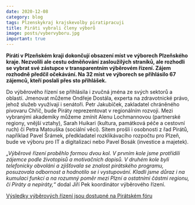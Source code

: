 ```yaml
---
date: 2020-12-08
category: blog
tags: Plzenskykraj krajskevolby piratipracuji
title: Piráti vybrali členy výborů
image: posts/vybervyboru.jpg
important: true
---
```

**Piráti v Plzeňském kraji dokončují obsazení míst ve výborech Plzeňského kraje. Nezvolili ale cestu odměňování zasloužilých straníků, ale rozhodli se vybrat své zástupce v transparentním výběrovém řízení. Zájem rozhodně předčil očekávání. Na 32 míst ve výborech se přihlásilo 67 zájemců, kteří poslali přes sto přihlášek.**

Do výběrového řízení se přihlásila i zvučná jména ze svých sektorů a oblastí. Jmenovat můžeme Ondřeje Dostála, experta na zdravotnické právo, jehož služeb využívají i senátoři. Petr Jakubíček, zakladatel chráněného pivovaru Chříč, bude Piráty reprezentovat v regionálním rozvoji. Mezi vybranými akademiky můžeme zmínit Alenu Lochmannovou (partnerské regiony, vnější vztahy), Sarah Huikari (kultura, památková péče a cestovní ruch) či Petra Matouška (sociální věci). Sítem prošli i osobnosti z řad Pirátů, například Pavel Šrámek, předkladatel rozklikávacího rozpočtu pro Plzeň, bude ve výboru pro IT a digitalizaci nebo Pavel Bosák (investice a majetek).

*„Výběrové řízení proběhlo formou dvou kol. V prvním kole jsme protřídili zájemce podle životopisů a motivačních dopisů. V druhém kole byli telefonicky obvoláni a zjišťovala se znalost pirátského programu, posuzovala odbornost a hodnotilo se i vystupování. Kladli jsme důraz i na kumulaci funkcí a na rozumný poměr mezi Plzní a ostatními částmi regionu, či Piráty a nepiráty,“* dodal Jiří Pek koordinátor výběrového řízení.
  
[Výsledky výběrových řízení jsou dostupné na Pirátském fóru](https://forum.pirati.cz/viewtopic.php?f=89&t=54741)
